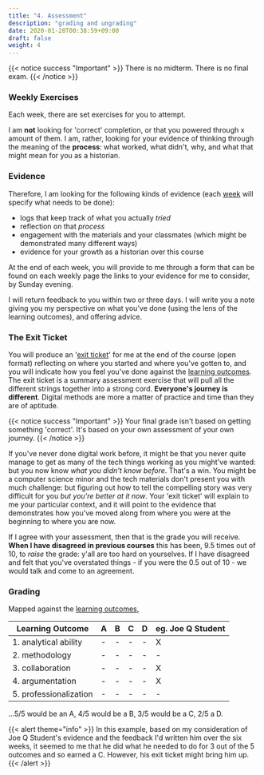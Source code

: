 ```yaml
---
title: "4. Assessment"
description: "grading and ungrading"
date: 2020-01-28T00:38:59+09:00
draft: false
weight: 4
---
```

{{< notice success "Important" >}}
There is no midterm. There is no final exam.
{{< /notice >}}
### Weekly Exercises
Each week, there are set exercises for you to attempt.

I am **not** looking for 'correct' completion, or that you powered through x amount of them. I am, rather, looking for your evidence of thinking through the meaning of the **process**: what worked, what didn't, why, and what that might mean for you as a historian.

### Evidence

Therefore, I am looking for the following kinds of evidence (each [week](/week) will specify what needs to be done):

+ logs that keep track of what you actually _tried_
+ reflection on that _process_
+ engagement with the materials and your classmates (which might be demonstrated many different ways)
+ evidence for your growth as a historian over this course

At the end of each week, you will provide to me through a form that can be found on each weekly page the links to your evidence for me to consider, by Sunday evening.

I will return feedback to you within two or three days. I will write you a note giving you my perspective on what you've done (using the lens of the learning outcomes), and offering advice.

### The Exit Ticket

You will produce an '[exit ticket](week/2020-end)' for me at the end of the course (open format) reflecting on where you started and where you've gotten to, and you will indicate how you feel you've done against the [learning outcomes](docs/2-learning-outcomes). The exit ticket is a summary assessment exercise that will pull all the different strings together into a strong cord. **Everyone's journey is different**. Digital methods are more a matter of practice and time than they are of aptitude.

{{< notice success "Important" >}} Your final grade isn't based on getting something 'correct'. It's based on your own assessment of your own journey.
{{< /notice >}}

 If you've never done digital work before, it might be that you never quite manage to get as many of the tech things working as you might've wanted: but you now know _what you didn't know before_. That's a win. You might be a computer science minor and the tech materials don't present you with much challenge: but figuring out how to tell the compelling story was very difficult for you _but you're better at it now_. Your 'exit ticket' will explain to me your particular context, and it will point to the evidence that demonstrates how you've moved along from where you were at the beginning to where you are now.

 If I agree with your assessment, then that is the grade you will receive. **When I have disagreed in previous courses** this has been, 9.5 times out of 10, to _raise_ the grade: y'all are too hard on yourselves. If I have disagreed and felt that you've overstated things - if you were the 0.5 out of 10 - we would talk and come to an agreement.

### Grading

Mapped against the [learning outcomes](2-docs/learning-outcomes),

|Learning Outcome|A|B|C|D|eg. Joe Q Student|
|----------------|-|-|-|-|-|
|1. analytical ability|-|-|-|-|X|
|2. methodology|-|-|-|-|-|
|3. collaboration|-|-|-|-|X|
|4. argumentation|-|-|-|-|X|
|5. professionalization|-|-|-|-|-|

...5/5 would be an A, 4/5 would be a B, 3/5 would be a C, 2/5 a D.

{{< alert theme="info" >}}
In this example, based on my consideration of Joe Q Student's evidence and the feedback I'd written him over the six weeks, it seemed to me that he did what he needed to do for 3 out of the 5 outcomes and so earned a C. However, his exit ticket might bring him up.
{{< /alert >}}
